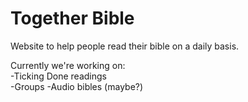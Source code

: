 # Together Bible
Website to help people read their bible on a daily basis.

Currently we're working on: <br>
-Ticking Done readings<br>
-Groups
-Audio bibles (maybe?)

